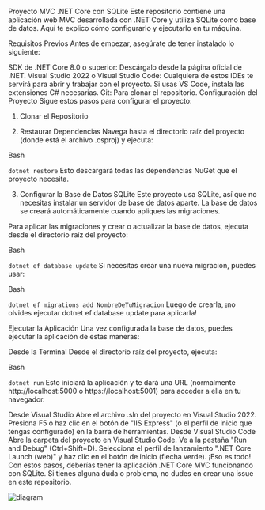 Proyecto MVC .NET Core con SQLite
Este repositorio contiene una aplicación web MVC desarrollada con .NET Core y utiliza SQLite como base de datos. Aquí te explico cómo configurarlo y ejecutarlo en tu máquina.

Requisitos Previos
Antes de empezar, asegúrate de tener instalado lo siguiente:

SDK de .NET Core 8.0 o superior: Descárgalo desde la página oficial de .NET.
Visual Studio 2022 o Visual Studio Code: Cualquiera de estos IDEs te servirá para abrir y trabajar con el proyecto. Si usas VS Code, instala las extensiones C# necesarias.
Git: Para clonar el repositorio.
Configuración del Proyecto
Sigue estos pasos para configurar el proyecto:

1. Clonar el Repositorio

2. Restaurar Dependencias
Navega hasta el directorio raíz del proyecto (donde está el archivo .csproj) y ejecuta:

Bash

`dotnet restore`
Esto descargará todas las dependencias NuGet que el proyecto necesita.

3. Configurar la Base de Datos SQLite
Este proyecto usa SQLite, así que no necesitas instalar un servidor de base de datos aparte. La base de datos se creará automáticamente cuando apliques las migraciones.

Para aplicar las migraciones y crear o actualizar la base de datos, ejecuta desde el directorio raíz del proyecto:

Bash

`dotnet ef database update`
Si necesitas crear una nueva migración, puedes usar:

Bash

`dotnet ef migrations add NombreDeTuMigracion`
Luego de crearla, ¡no olvides ejecutar dotnet ef database update para aplicarla!

Ejecutar la Aplicación
Una vez configurada la base de datos, puedes ejecutar la aplicación de estas maneras:

Desde la Terminal
Desde el directorio raíz del proyecto, ejecuta:

Bash

`dotnet run`
Esto iniciará la aplicación y te dará una URL (normalmente http://localhost:5000 o https://localhost:5001) para acceder a ella en tu navegador.

Desde Visual Studio
Abre el archivo .sln del proyecto en Visual Studio 2022.
Presiona F5 o haz clic en el botón de "IIS Express" (o el perfil de inicio que tengas configurado) en la barra de herramientas.
Desde Visual Studio Code
Abre la carpeta del proyecto en Visual Studio Code.
Ve a la pestaña "Run and Debug" (Ctrl+Shift+D).
Selecciona el perfil de lanzamiento ".NET Core Launch (web)" y haz clic en el botón de inicio (flecha verde).
¡Eso es todo! Con estos pasos, deberías tener la aplicación .NET Core MVC funcionando con SQLite. Si tienes alguna duda o problema, no dudes en crear una issue en este repositorio.

![diagram](https://github.com/user-attachments/assets/55c1b4e4-e5b6-4fa7-bbb5-359cba8830bd)



